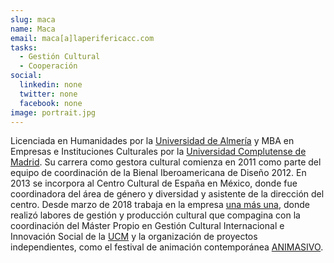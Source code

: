 ```yaml
---
slug: maca
name: Maca
email: maca[a]laperifericacc.com
tasks:
  - Gestión Cultural
  - Cooperación
social:
  linkedin: none
  twitter: none
  facebook: none
image: portrait.jpg
---
```


Licenciada en Humanidades por la [Universidad de Almería](https://www.ual.es/) y
MBA en Empresas e Instituciones Culturales por la [Universidad Complutense de
Madrid](https://www.ucm.es/). Su carrera como gestora cultural comienza en 2011
como parte del equipo de coordinación de la Bienal Iberoamericana de Diseño 2012.
En 2013 se incorpora al Centro Cultural de España en México, donde fue
coordinadora del área de género y diversidad y asistente de la dirección del
centro. Desde marzo de 2018 trabaja en la empresa [una más
una](https://unamasuna.com/), donde realizó labores de gestión y producción
cultural que compagina con la coordinación del Máster Propio en Gestión Cultural
Internacional e Innovación Social de la [UCM](https://www.ucm.es/) y la
organización de proyectos independientes, como el festival de animación
contemporánea [ANIMASIVO](https://www.animasivo.net/).
